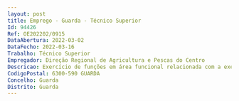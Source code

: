 ```yaml
--- 
layout: post
title: Emprego - Guarda - Técnico Superior
Id: 94426
Ref: OE202202/0915
DataAbertura: 2022-03-02
DataFecho: 2022-03-16
Trabalho: Técnico Superior
Empregador: Direção Regional de Agricultura e Pescas do Centro
Descricao: Exercício de funções em área funcional relacionada com a execução de ações de controlo no âmbito do SIGC (Ajudas Diretas e Desenvolvimento Rural), das medidas florestais, medidas de apoio ao setor vitivinícola, agroalimentar, entre outras.
CodigoPostal: 6300-590 GUARDA
Concelho: Guarda
Distrito: Guarda
--- 
```

